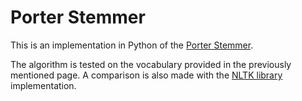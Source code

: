 # Porter Stemmer

This is an implementation in Python of the [Porter Stemmer](https://tartarus.org/martin/PorterStemmer/).

The algorithm is tested on the vocabulary provided in the previously mentioned page. A comparison is also made with the [NLTK library](https://www.nltk.org/) implementation. 


